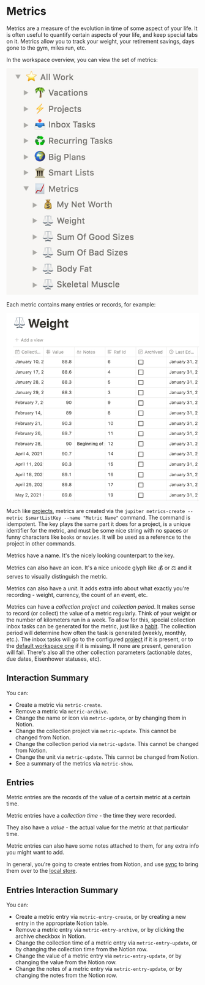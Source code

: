 # Metrics

Metrics are a measure of the evolution in time of some aspect of your life. It is often useful to
quantify certain aspects of your life, and keep special tabs on it. Metrics allow you to track
your weight, your retirement savings, days gone to the gym, miles run, etc.

In the workspace overview, you can view the set of metrics:

![Metrics](../assets/concepts-metrics-overview.png)

Each metric contains many entries or records, for example:

![Metric entries](../assets/concepts-metrics-entries.png)

Much like [projects](projects.md), metrics are created via the
`jupiter metrics-create --metric $smartListKey --name "Metric Name"` command. The command is
idempotent. The key plays the same part it does for a project, is a unique identifier for the
metric, and must be some nice string with no spaces or funny characters like `books` or `movies`.
It will be used as a reference to the project in other commands.

Metrics have a name. It's the nicely looking counterpart to the key.

Metrics can also have an icon. It's a nice unicode glyph like 💰 or ⚖️ and it serves to
visually distinguish the metric.

Metrics can also have a _unit_. It adds extra info about what exactly you're recording - weight,
currency, the count of an event, etc.

Metrics can have a _collection project_ and _collection period_. It makes sense to record (or collect)
the value of a metric regularly. Think of your weight or the number of kilometers run in a week. To
allow for this, special collection inbox tasks can be generated for the metric, just like a
[habit](habits.md). The collection period will determine how often the task
is generated (weekly, monthly, etc.). The inbox tasks will go to the configured [project](./projects.md)
if it is present, or to the [default workspace one](./workspaces.md) if it is missing. If none
are present, generation will fail. There's also all the other collection parameters (actionable
dates, due dates, Eisenhower statuses, etc).

## Interaction Summary

You can:

* Create a metric via `metric-create`.
* Remove a metric via `metric-archive`.
* Change the name or icon via `metric-update`, or by changing them in Notion.
* Change the collection project via `metric-update`. This cannot be changed from Notion.
* Change the collection period via `metric-update`. This cannot be changed from Notion.
* Change the unit via `metric-update`. This cannot be changed from Notion.
* See a summary of the metrics via `metric-show`.

## Entries

Metric entries are the records of the value of a certain metric at a certain time.

Metric entries have a _collection time_ - the time they were recorded.

They also have a _value_ - the actual value for the metric at that particular time.

Metric entries can also have some notes attached to them, for any extra info you might want to add.

In general, you're going to create entries from Notion, and use [sync](notion-local-sync.md) to bring them
over to the [local store](local-storage.md).

## Entries Interaction Summary

You can:

* Create a metric entry via `metric-entry-create`, or by creating a new entry in the appropriate Notion table.
* Remove a metric entry via `metric-entry-archive`, or by clicking the archive checkbox in Notion.
* Change the collection time of a metric entry via `metric-entry-update`, or by changing the collection
  time from the Notion row.
* Change the value of a metric entry via `metric-entry-update`, or by changing the value from the Notion row.
* Change the notes of a metric entry via `metric-entry-update`, or by changing the notes from the Notion row.
